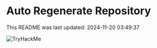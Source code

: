 # Auto Regenerate Repository

This README was last updated: 2024-11-20 03:49:37

 ![TryHackMe](https://tryhackme.com/badge/533634)